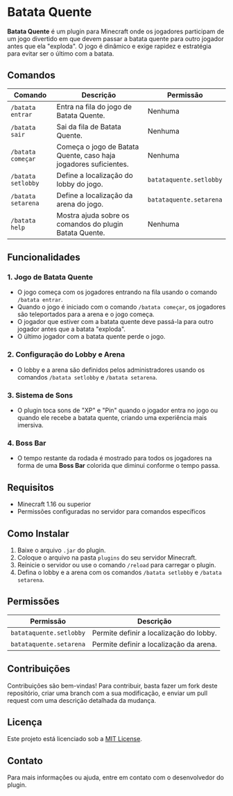 # Batata Quente

**Batata Quente** é um plugin para Minecraft onde os jogadores participam de um jogo divertido em que devem passar a batata quente para outro jogador antes que ela "exploda". O jogo é dinâmico e exige rapidez e estratégia para evitar ser o último com a batata.

## Comandos

| Comando                | Descrição                                                           | Permissão                    |
|------------------------|---------------------------------------------------------------------|------------------------------|
| `/batata entrar`        | Entra na fila do jogo de Batata Quente.                             | Nenhuma                      |
| `/batata sair`          | Sai da fila de Batata Quente.                                       | Nenhuma                      |
| `/batata começar`       | Começa o jogo de Batata Quente, caso haja jogadores suficientes.   | Nenhuma                      |
| `/batata setlobby`      | Define a localização do lobby do jogo.                              | `batataquente.setlobby`      |
| `/batata setarena`      | Define a localização da arena do jogo.                              | `batataquente.setarena`      |
| `/batata help`          | Mostra ajuda sobre os comandos do plugin Batata Quente.             | Nenhuma                      |

## Funcionalidades

### 1. **Jogo de Batata Quente**
- O jogo começa com os jogadores entrando na fila usando o comando `/batata entrar`.
- Quando o jogo é iniciado com o comando `/batata começar`, os jogadores são teleportados para a arena e o jogo começa.
- O jogador que estiver com a batata quente deve passá-la para outro jogador antes que a batata "exploda".
- O último jogador com a batata quente perde o jogo.

### 2. **Configuração do Lobby e Arena**
- O lobby e a arena são definidos pelos administradores usando os comandos `/batata setlobby` e `/batata setarena`.

### 3. **Sistema de Sons**
- O plugin toca sons de "XP" e "Pin" quando o jogador entra no jogo ou quando ele recebe a batata quente, criando uma experiência mais imersiva.

### 4. **Boss Bar**
- O tempo restante da rodada é mostrado para todos os jogadores na forma de uma **Boss Bar** colorida que diminui conforme o tempo passa.

## Requisitos
- Minecraft 1.16 ou superior
- Permissões configuradas no servidor para comandos específicos

## Como Instalar

1. Baixe o arquivo `.jar` do plugin.
2. Coloque o arquivo na pasta `plugins` do seu servidor Minecraft.
3. Reinicie o servidor ou use o comando `/reload` para carregar o plugin.
4. Defina o lobby e a arena com os comandos `/batata setlobby` e `/batata setarena`.

## Permissões

| Permissão                    | Descrição                                      |
|------------------------------|------------------------------------------------|
| `batataquente.setlobby`       | Permite definir a localização do lobby.        |
| `batataquente.setarena`       | Permite definir a localização da arena.        |

## Contribuições

Contribuições são bem-vindas! Para contribuir, basta fazer um fork deste repositório, criar uma branch com a sua modificação, e enviar um pull request com uma descrição detalhada da mudança.

## Licença

Este projeto está licenciado sob a [MIT License](LICENSE).

## Contato

Para mais informações ou ajuda, entre em contato com o desenvolvedor do plugin.

